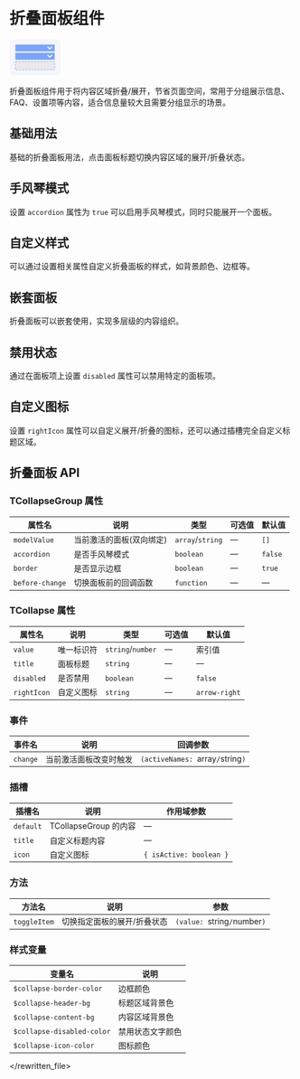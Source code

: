 # 折叠面板组件

![折叠面板组件](/components/collapse.png)

折叠面板组件用于将内容区域折叠/展开，节省页面空间，常用于分组展示信息、FAQ、设置项等内容，适合信息量较大且需要分组显示的场景。

## 基础用法

基础的折叠面板用法，点击面板标题切换内容区域的展开/折叠状态。

<demo component-name="collapse" examples="basic"></demo>

## 手风琴模式

设置 `accordion` 属性为 `true` 可以启用手风琴模式，同时只能展开一个面板。

<demo component-name="collapse" examples="accordion"></demo>

## 自定义样式

可以通过设置相关属性自定义折叠面板的样式，如背景颜色、边框等。

<demo component-name="collapse" examples="custom"></demo>

## 嵌套面板

折叠面板可以嵌套使用，实现多层级的内容组织。

<demo component-name="collapse" examples="nested"></demo>

## 禁用状态

通过在面板项上设置 `disabled` 属性可以禁用特定的面板项。

<demo component-name="collapse" examples="disabled"></demo>

## 自定义图标

设置 `rightIcon` 属性可以自定义展开/折叠的图标，还可以通过插槽完全自定义标题区域。

<demo component-name="collapse" examples="icon"></demo>

## 折叠面板 API

### TCollapseGroup 属性

| 属性名          | 说明                     | 类型             | 可选值 | 默认值  |
| --------------- | ------------------------ | ---------------- | ------ | ------- |
| `modelValue`    | 当前激活的面板(双向绑定) | `array`/`string` | —      | `[]`    |
| `accordion`     | 是否手风琴模式           | `boolean`        | —      | `false` |
| `border`        | 是否显示边框             | `boolean`        | —      | `true`  |
| `before-change` | 切换面板前的回调函数     | `function`       | —      | —       |

### TCollapse 属性

| 属性名      | 说明       | 类型              | 可选值 | 默认值        |
| ----------- | ---------- | ----------------- | ------ | ------------- |
| `value`     | 唯一标识符 | `string`/`number` | —      | 索引值        |
| `title`     | 面板标题   | `string`          | —      | —             |
| `disabled`  | 是否禁用   | `boolean`         | —      | `false`       |
| `rightIcon` | 自定义图标 | `string`          | —      | `arrow-right` |

### 事件

| 事件名   | 说明                   | 回调参数                          |
| -------- | ---------------------- | --------------------------------- |
| `change` | 当前激活面板改变时触发 | `(activeNames: `array`/`string`)` |

### 插槽

| 插槽名    | 说明                  | 作用域参数              |
| --------- | --------------------- | ----------------------- |
| `default` | TCollapseGroup 的内容 | —                       |
| `title`   | 自定义标题内容        | —                       |
| `icon`    | 自定义图标            | `{ isActive: boolean }` |

### 方法

| 方法名       | 说明                        | 参数                         |
| ------------ | --------------------------- | ---------------------------- |
| `toggleItem` | 切换指定面板的展开/折叠状态 | `(value: `string`/`number`)` |

### 样式变量

| 变量名                     | 说明             |
| -------------------------- | ---------------- |
| `$collapse-border-color`   | 边框颜色         |
| `$collapse-header-bg`      | 标题区域背景色   |
| `$collapse-content-bg`     | 内容区域背景色   |
| `$collapse-disabled-color` | 禁用状态文字颜色 |
| `$collapse-icon-color`     | 图标颜色         |

</rewritten_file>
